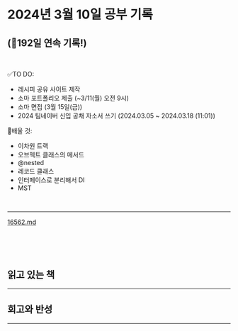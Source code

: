 # 2024년 3월 10일 공부 기록 
## (🚀192일 연속 기록!)

<br>

✅TO DO: 

- 레시피 공유 사이트 제작
- 소마 포트폴리오 제출 (~3/11(월) 오전 9시)
- 소마 면접 (3월 15일(금))
- 2024 팀네이버 신입 공채 자소서 쓰기 (2024.03.05 ~ 2024.03.18 (11:01))

💭배울 것:

- 이차원 트랙
- 오브젝트 클래스의 메서드
- @nested
- 레코드 클래스
- 인터페이스로 분리해서 DI
- MST

<br>

---

[16562.md](..%2F..%2F..%2FAlgorithm%2FSolvedProblem%2F%EB%B6%84%EB%A6%AC%EC%A7%91%ED%95%A9%2F16562%2F16562.md)

<br><br><br>

## 읽고 있는 책

---




## 회고와 반성

---
